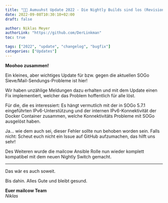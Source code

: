 ```yaml
---
title: "🌊🐄 Aumuuhst Update 2022 - Die Nightly Builds sind los (Revision B) | Änderungen"
date: 2022-09-08T10:30:10+02:00
draft: false

author: Niklas Meyer
authorLink: "https://github.com/DerLinkman"
toc: true

tags: ["2022", "update", "changelog", "bugfix"]
categories: ["Updates"]
---
```


**Moohoo zusammen!**

Ein kleines, aber wichtiges Update für bzw. gegen die aktuellen SOGo Sieve/Mail-Sendungs-Probleme ist hier!

Wir haben unzählige Meldungen dazu erhalten und mit dem Update einen Fix implementiert, welcher das Problem hoffentlich für alle löst.

Für die, die es interessiert: Es hängt vermutlich mit der in SOGo 5.7.1 eingeführten IPv6-Unterstützung und der internen IPv6-Konnektivität der Docker Container zusammen, welche Konnektivitäts Probleme mit SOGo ausgelöst haben.

Ja... wie dem auch sei, dieser Fehler sollte nun behoben worden sein. Falls nicht: Scheut euch nicht ein Issue auf GitHub aufzumachen, das hilft uns sehr!

Des Weiteren wurde die mailcow Ansible Rolle nun wieder komplett kompatibel mit dem neuen Nightly Switch gemacht.

---

Das wär es auch soweit.

Bis dahin. Alles Gute und bleibt gesund.

**Euer mailcow Team** <br>
*Niklas*